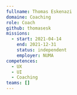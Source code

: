 ```yaml
---
fullname: Thomas Eskenazi
domaine: Coaching
role: Coach
github: thomasesk
missions:
  - start: 2021-04-14
    end: 2021-12-31
    status: independent
    employer: NUMA
competences:
  - UX
  - UI
  - Coaching
teams: []
---
```

